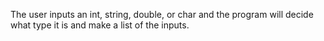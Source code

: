 The user inputs an int, string, double, or char and the program will decide what type it is and make a list of the inputs. 
